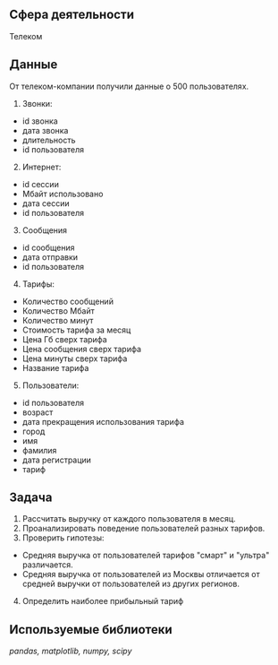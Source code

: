 ## Сфера деятельности
Телеком

## Данные
От телеком-компании получили данные о 500 пользователях. 
1. Звонки: 
* id звонка
* дата звонка
* длительность 
* id пользователя
2. Интернет:
* id сессии
* Мбайт использовано
* дата сессии
* id пользователя
3. Сообщения
* id сообщения
* дата отправки
* id пользователя
4. Тарифы:
* Количество сообщений
* Количество Мбайт
* Количество минут
* Стоимость тарифа за месяц
* Цена Гб сверх тарифа
* Цена сообщения сверх тарифа
* Цена минуты сверх тарифа
* Название тарифа
5. Пользователи:
* id пользователя
* возраст
* дата прекращения использования тарифа
* город
* имя
* фамилия
* дата регистрации
* тариф

## Задача
1. Рассчитать выручку от каждого пользователя в месяц. 
2. Проанализировать поведение пользователей разных тарифов. 
3. Проверить гипотезы:
* Средняя выручка от пользователей тарифов "смарт" и "ультра" различается.
* Средняя выручка от пользователей из Москвы отличается от средней выручки от пользователей из других регионов.
4. Определить наиболее прибыльный тариф

## Используемые библиотеки
*pandas, matplotlib, numpy, scipy*
